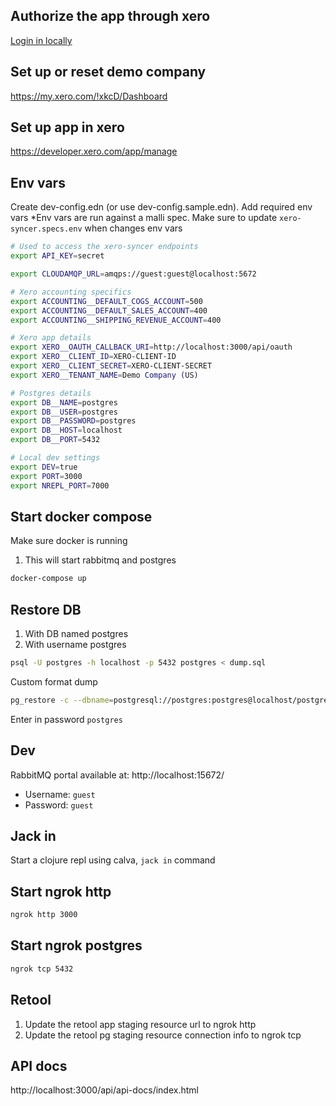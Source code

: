## Authorize the app through xero

[Login in locally](https://login.xero.com/identity/connect/authorize?response_type=code&client_id=E34D71D2195E4DB68159D3AF5C6B171B&redirect_uri=http://localhost:3000/api/oauth&scope=openid+profile+email+accounting.transactions+offline_access+accounting.reports.read+accounting.settings+accounting.contacts+files+assets)

## Set up or reset demo company

https://my.xero.com/!xkcD/Dashboard

## Set up app in xero

https://developer.xero.com/app/manage

## Env vars

Create dev-config.edn (or use dev-config.sample.edn). Add required env vars
\*Env vars are run against a malli spec. Make sure to update `xero-syncer.specs.env` when changes env vars

```bash
# Used to access the xero-syncer endpoints
export API_KEY=secret

export CLOUDAMQP_URL=amqps://guest:guest@localhost:5672

# Xero accounting specifics
export ACCOUNTING__DEFAULT_COGS_ACCOUNT=500
export ACCOUNTING__DEFAULT_SALES_ACCOUNT=400
export ACCOUNTING__SHIPPING_REVENUE_ACCOUNT=400

# Xero app details
export XERO__OAUTH_CALLBACK_URI=http://localhost:3000/api/oauth
export XERO__CLIENT_ID=XERO-CLIENT-ID
export XERO__CLIENT_SECRET=XERO-CLIENT-SECRET
export XERO__TENANT_NAME=Demo Company (US)

# Postgres details
export DB__NAME=postgres
export DB__USER=postgres
export DB__PASSWORD=postgres
export DB__HOST=localhost
export DB__PORT=5432

# Local dev settings
export DEV=true
export PORT=3000
export NREPL_PORT=7000
```

## Start docker compose

Make sure docker is running

1. This will start rabbitmq and postgres

```bash
docker-compose up
```

## Restore DB

1. With DB named postgres
1. With username postgres

```bash
psql -U postgres -h localhost -p 5432 postgres < dump.sql
```

Custom format dump

```bash
pg_restore -c --dbname=postgresql://postgres:postgres@localhost/postgres < dump.sql
```

Enter in password `postgres`

## Dev

RabbitMQ portal available at: http://localhost:15672/

- Username: `guest`
- Password: `guest`

## Jack in

Start a clojure repl using calva, `jack in` command

## Start ngrok http

```bash
ngrok http 3000
```

## Start ngrok postgres

```bash
ngrok tcp 5432
```

## Retool

1. Update the retool app staging resource url to ngrok http
2. Update the retool pg staging resource connection info to ngrok tcp

## API docs

http://localhost:3000/api/api-docs/index.html
